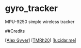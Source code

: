 # gyro_tracker
MPU-9250 simple wireless tracker

##Credits

[[Alex Gyver](https://github.com/AlexGyver/nRF24L01)] 
[[TMRh20](http://tmrh20.github.io/RF24/classRF24.html)]
[[lucidar.me](https://lucidar.me/en/inertial-measurement-unit/mpu-9250-and-arduino-9-axis-imu/)]

